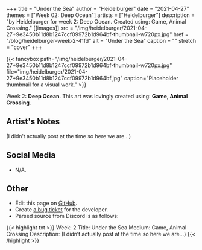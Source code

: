 +++
title =       "Under the Sea"
author =      "Heidelburger"
date =        "2021-04-27"
themes =      ["Week 02: Deep Ocean"]
artists =     ["Heidelburger"]
description = "by Heidelburger for week 2: Deep Ocean. Created using: Game, Animal Crossing."
[[images]]
      src = "/img/heidelburger/2021-04-27+9e3450b11d8b1247ccf09972b1d964bf-thumbnail-w720px.jpg"
      href = "/blog/heidelburger-week-2-41fd"
      alt = "Under the Sea"
      caption = ""
      stretch = "cover"
+++


{{< fancybox path="/img/heidelburger/2021-04-27+9e3450b11d8b1247ccf09972b1d964bf-thumbnail-w720px.jpg" file="img/heidelburger/2021-04-27+9e3450b11d8b1247ccf09972b1d964bf.jpg" caption="Placeholder thumbnail for a visual work." >}}


Week 2: **Deep Ocean**. This art was lovingly created using: **Game, Animal Crossing**.

## Artist's Notes

(I didn’t actually post at the time so here we are...)

## Social Media

- N/A.

## Other

- Edit this page on [GitHub](https://github.com/teaminkling/web-refresh/edit/main/content/blog/heidelburger-week-2-41fd.md).
- Create [a bug ticket](https://github.com/teaminkling/web-refresh/issues/new?assignees=&labels=bug&template=problem-report.md&title=) for the developer.
- Parsed source from Discord is as follows:

{{< highlight txt >}}
Week: 2
Title: Under the Sea 
Medium: Game, Animal Crossing
Description: (I didn’t actually post at the time so here we are...)
{{< /highlight >}}